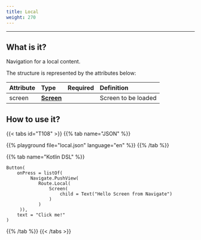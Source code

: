 ```yaml
---
title: Local
weight: 270
---
```


---

## What is it? <a id="definicao"></a>

Navigation for a local content.

The structure is represented by the attributes below:

| **Attribute** | **Type** | Required | **Definition** |
| :--- | :--- | :--- | :--- |
| screen | [**Screen**](/api/screen) |  | Screen to be loaded |

## How to use it?

{{< tabs id="T108" >}}
{{% tab name="JSON" %}}
<!-- json-playground:local.json{
  "_beagleComponent_": "beagle:button",
  "text": "Click me!",
  "onPress": [
    {
      "_beagleAction_": "beagle:pushView",
      "route": {
        "screen": {
          "_beagleComponent_": "beagle:screenComponent",
          "child": {
            "_beagleComponent_": "beagle:text",
            "text": "Hello Screen from Navigate"
          }
        }
      }
    }
  ]
}
-->
{{% playground file="local.json" language="en" %}}
{{% /tab %}}

{{% tab name="Kotlin DSL" %}}
```
Button(
    onPress = listOf(
         Navigate.PushView(
            Route.Local(
                Screen(
                    child = Text("Hello Screen from Navigate")
                )
            )
     )),
    text = "Click me!"
)
```
{{% /tab %}}
{{< /tabs >}}
